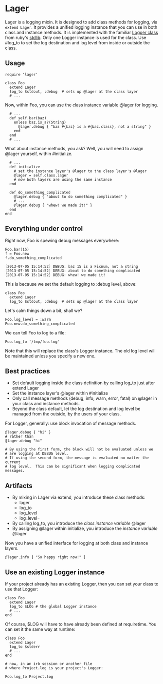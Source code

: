 Lager
=====
Lager is a logging mixin.  It is designed to add class methods for logging, via `extend Lager`.  It provides a unified logging instance that you can use in both class and instance methods.  It is implemented with the familiar [Logger class](http://ruby-doc.org/stdlib-2.0/libdoc/logger/rdoc/Logger.html) from ruby's [stdlib](http://ruby-doc.org/stdlib/).  Only one Logger instance is used for the class.  Use #log_to to set the log destination and log level from inside or outside the class.

Usage
-----
    require 'lager'

    class Foo
      extend Lager
      log_to $stdout, :debug  # sets up @lager at the class layer
      # ...

Now, within Foo, you can use the class instance variable @lager for logging.

      # ...
      def self.bar(baz)
        unless baz.is_a?(String)
          @lager.debug { "baz #{baz} is a #{baz.class}, not a string" }
        end
      end
      # ...

What about instance methods, you ask?  Well, you will need to assign @lager yourself, within #initialize.

      # ...
      def initialize
        # set the instance layer's @lager to the class layer's @lager
        @lager = self.class.lager
        # now both layers are using the same instance
      end

      def do_something_complicated
        @lager.debug { "about to do something complicated" }
        # ...
        @lager.debug { "whew! we made it!" }
      end
    end

Everything under control
------------------------
Right now, Foo is spewing debug messages everywhere:

    Foo.bar(15)
    f = Foo.new
    f.do_something_complicated

    [2013-07-05 15:14:52] DEBUG: baz 15 is a Fixnum, not a string
    [2013-07-05 15:14:52] DEBUG: about to do something complicated
    [2013-07-05 15:14:52] DEBUG: whew! we made it!


This is because we set the default logging to :debug level, above:

    class Foo
      extend Lager
      log_to $stdout, :debug  # sets up @lager at the class layer

Let's calm things down a bit, shall we?

    Foo.log_level = :warn
    Foo.new.do_something_complicated

We can tell Foo to log to a file:

    Foo.log_to '/tmp/foo.log'

Note that this will replace the class's Logger instance.  The old log level will be maintained unless you specify a new one.

Best practices
--------------
* Set default logging inside the class definition by calling log_to just after extend Lager
* Set the instance layer's @lager within #initialize
* Only call message methods (debug, info, warn, error, fatal) on @lager in your class and instance methods.
* Beyond the class default, let the log destination and log level be managed from the outside, by the users of your class.

For Logger, generally: use block invocation of message methods.

    @lager.debug { "hi" }
    # rather than
    @lager.debug "hi"

    # By using the first form, the block will not be evaluated unless we
    # are logging at DEBUG level.
    # If using the second form, the message is evaluated no matter the current
    # log level.  This can be significant when logging complicated messages.

Artifacts
---------
* By mixing in Lager via extend, you introduce these class methods:
  * lager
  * log_to
  * log_level
  * log_level=
* By calling log_to, you introduce the *class instance variable* @lager
* By assigning @lager within initialize, you introduce the *instance variable* @lager

Now you have a unified interface for logging at both class and instance layers.

    @lager.info { "So happy right now!" }

Use an existing Logger instance
-------------------------------
If your project already has an existing Logger, then you can set your class to use that Logger:

    class Foo
      extend Lager
      log_to $LOG # the global Logger instance
      # ...
    end

Of course, $LOG will have to have already been defined at requiretime.  You can set it the same way at runtime:

    class Foo
      extend Lager
      log_to $stderr
      # ...
    end

    # now, in an irb session or another file
    # where Project.log is your project's Logger:

    Foo.log_to Project.log
